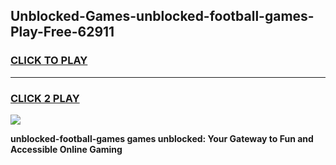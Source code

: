 
## Unblocked-Games-unblocked-football-games-Play-Free-62911
<h3>
<a href="https://premium76.site?title=unblocked-football-games&ref=18A1">CLICK TO PLAY</a></h3>
<hr>

<h3>
<a href="https://premium76.site?title=unblocked-football-games&ref=18A1">CLICK 2 PLAY</a>
  
</h3>

<a href="https://premium76.site?title=unblocked-football-games&ref=18A1"><img src="https://clearcache.store/games.png"></a>


**unblocked-football-games games unblocked: Your Gateway to Fun and Accessible Online Gaming**
